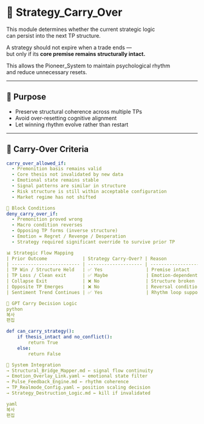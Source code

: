 # 🔄 Strategy_Carry_Over

This module determines whether the current strategic logic  
can persist into the next TP structure.

A strategy should not expire when a trade ends —  
but only if its **core premise remains structurally intact.**

This allows the Pioneer_System to maintain psychological rhythm  
and reduce unnecessary resets.

---

## 🎯 Purpose

- Preserve structural coherence across multiple TPs  
- Avoid over-resetting cognitive alignment  
- Let winning rhythm evolve rather than restart

---

## 🧬 Carry-Over Criteria

```yaml
carry_over_allowed_if:
  - Premonition basis remains valid
  - Core thesis not invalidated by new data
  - Emotional state remains stable
  - Signal patterns are similar in structure
  - Risk structure is still within acceptable configuration
  - Market regime has not shifted

🧯 Block Conditions
deny_carry_over_if:
  - Premonition proved wrong
  - Macro condition reverses
  - Opposing TP forms (inverse structure)
  - Emotion = Regret / Revenge / Desperation
  - Strategy required significant override to survive prior TP

📊 Strategic Flow Mapping
| Prior Outcome             | Strategy Carry-Over? | Reason                |
| ------------------------- | -------------------- | --------------------- |
| TP Win / Structure Held   | ✅ Yes                | Premise intact        |
| TP Loss / Clean exit      | ✅ Maybe              | Emotion-dependent     |
| Collapse Exit             | ❌ No                 | Structure broken      |
| Opposite TP Emerges       | ❌ No                 | Reversal condition    |
| Sentiment Trend Continues | ✅ Yes                | Rhythm loop supported |

🧠 GPT Carry Decision Logic
python
복사
편집

def can_carry_strategy():
    if thesis_intact and no_conflict():
        return True
    else:
        return False

🔗 System Integration
→ Structural_Bridge_Mapper.md ← signal flow continuity
→ Emotion_Overlay_Link.yaml ← emotional state filter
→ Pulse_Feedback_Engine.md ← rhythm coherence
→ TP_Realmode_Config.yaml ← position scaling decision
→ Strategy_Destruction_Logic.md ← kill if invalidated

yaml
복사
편집

